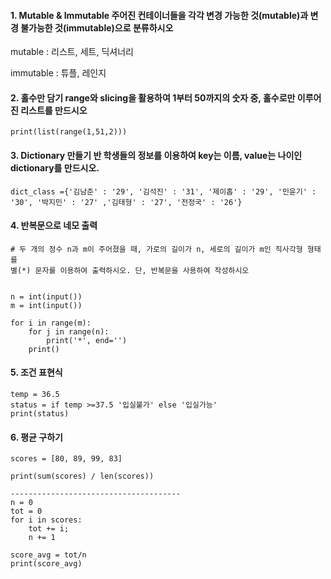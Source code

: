 #### 1. Mutable & Immutable 주어진 컨테이너들을 각각 변경 가능한 것(mutable)과 변경 불가능한 것(immutable)으로 분류하시오

mutable : 리스트, 세트, 딕셔너리

immutable : 튜플, 레인지





#### 2. 홀수만 담기 range와 slicing을 활용하여 1부터 50까지의 숫자 중, 홀수로만 이루어진 리스트를 만드시오

```
print(list(range(1,51,2)))
```



#### 3. Dictionary 만들기 반 학생들의 정보를 이용하여 key는 이름, value는 나이인 dictionary를 만드시오.

```
dict_class ={'김남준' : '29', '김석진' : '31', '제이홉' : '29', '민윤기' : '30', '박지민' : '27' ,'김태형' : '27', '전정국' : '26'}
```



#### 4. 반복문으로 네모 출력

```
# 두 개의 정수 n과 m이 주어졌을 때, 가로의 길이가 n, 세로의 길이가 m인 직사각형 형태를
별(*) 문자를 이용하여 출력하시오. 단, 반복문을 사용하여 작성하시오


n = int(input())
m = int(input())

for i in range(m):
	for j in range(n):
		print('*', end='')
	print()
```



#### 5. 조건 표현식

```
temp = 36.5
status = if temp >=37.5 '입실불가' else '입실가능'
print(status)
```



#### 6. 평균 구하기

```
scores = [80, 89, 99, 83]

print(sum(scores) / len(scores))

--------------------------------------
n = 0
tot = 0
for i in scores:
	tot += i;
	n += 1
	
score_avg = tot/n
print(score_avg)
```

